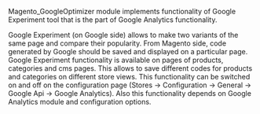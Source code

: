 Magento_GoogleOptimizer module implements functionality of Google Experiment tool that is the part of Google Analytics functionality.

Google Experiment (on Google side) allows to make two variants of the same page and compare their popularity. 
From Magento side, code generated by Google should be saved and displayed on a particular page.
Google Experiment functionality is available on pages of products, categories and cms pages. 
This allows to save different codes for products and categories on different store views.
This functionality can be switched on and off on the configuration page (Stores -> Configuration -> General -> Google Api -> Google Analytics).
Also this functionality depends on Google Analytics module and configuration options.
